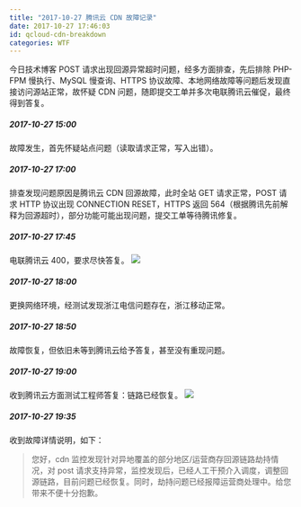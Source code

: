 ```yaml
---
title: "2017-10-27 腾讯云 CDN 故障记录"
date: 2017-10-27 17:46:03
id: qcloud-cdn-breakdown
categories: WTF
---
```


今日技术博客 POST 请求出现回源异常超时问题，经多方面排查，先后排除 PHP-FPM 慢执行、MySQL 慢查询、HTTPS 协议故障、本地网络故障等问题后发现直接访问源站正常，故怀疑 CDN 问题，随即提交工单并多次电联腾讯云催促，最终得到答复。

##### 2017-10-27 15:00

故障发生，首先怀疑站点问题（读取请求正常，写入出错）。

##### 2017-10-27 17:00

排查发现问题原因是腾讯云 CDN 回源故障，此时全站 GET 请求正常，POST 请求 HTTP 协议出现 CONNECTION RESET，HTTPS 返回 564（根据腾讯先前解释为回源超时），部分功能可能出现问题，提交工单等待腾讯修复。

##### 2017-10-27 17:45

电联腾讯云 400，要求尽快答复。 ![](/resources/legacy/5b73a54714fa5.png)

##### 2017-10-27 18:00

更换网络环境，经测试发现浙江电信问题存在，浙江移动正常。

##### 2017-10-27 18:50

故障恢复，但依旧未等到腾讯云给予答复，甚至没有重现问题。

##### 2017-10-27 19:00

收到腾讯云方面测试工程师答复：链路已经恢复。 ![](/resources/legacy/5b73a54a5d892.png)

##### 2017-10-27 19:35

收到故障详情说明，如下：

> 您好，cdn 监控发现针对异地覆盖的部分地区/运营商存回源链路劫持情况，对 post 请求支持异常，监控发现后，已经人工干预介入调度，调整回源链路，目前问题已经恢复。同时，劫持问题已经报障运营商处理中。给您带来不便十分抱歉。
